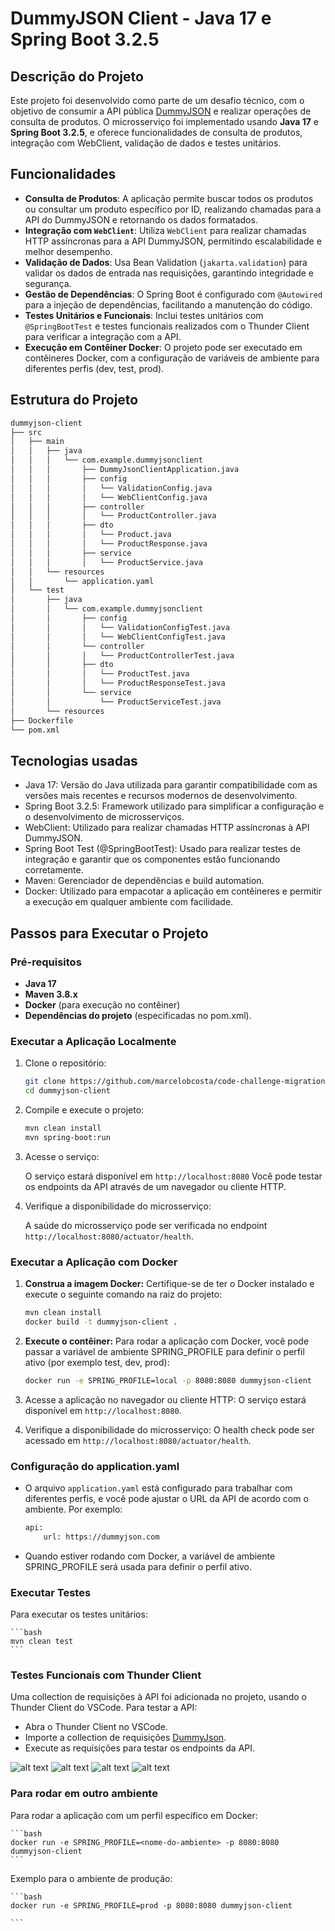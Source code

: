 
# DummyJSON Client - Java 17 e Spring Boot 3.2.5

## Descrição do Projeto

Este projeto foi desenvolvido como parte de um desafio técnico, com o objetivo de consumir a API pública [DummyJSON](https://dummyjson.com/docs/products) e realizar operações de consulta de produtos. O microsserviço foi implementado usando **Java 17** e **Spring Boot 3.2.5**, e oferece funcionalidades de consulta de produtos, integração com WebClient, validação de dados e testes unitários.

## Funcionalidades

- **Consulta de Produtos**: A aplicação permite buscar todos os produtos ou consultar um produto específico por ID, realizando chamadas para a API do DummyJSON e retornando os dados formatados.
- **Integração com `WebClient`**: Utiliza `WebClient` para realizar chamadas HTTP assíncronas para a API DummyJSON, permitindo escalabilidade e melhor desempenho.
- **Validação de Dados**: Usa Bean Validation (`jakarta.validation`) para validar os dados de entrada nas requisições, garantindo integridade e segurança.
- **Gestão de Dependências**: O Spring Boot é configurado com `@Autowired` para a injeção de dependências, facilitando a manutenção do código.
- **Testes Unitários e Funcionais**: Inclui testes unitários com `@SpringBootTest` e testes funcionais realizados com o Thunder Client para verificar a integração com a API.
- **Execução em Contêiner Docker**: O projeto pode ser executado em contêineres Docker, com a configuração de variáveis de ambiente para diferentes perfis (dev, test, prod).


## Estrutura do Projeto

```bash
dummyjson-client
├── src
│   ├── main
│   │   ├── java
│   │   │   └── com.example.dummyjsonclient
│   │   │       ├── DummyJsonClientApplication.java
│   │   │       ├── config
│   │   │       │   └── ValidationConfig.java
│   │   │       │   └── WebClientConfig.java
│   │   │       ├── controller
│   │   │       │   └── ProductController.java
│   │   │       ├── dto
│   │   │       │   └── Product.java
│   │   │       │   └── ProductResponse.java
│   │   │       ├── service
│   │   │       │   └── ProductService.java
│   │   └── resources
│   │       └── application.yaml
│   └── test
│       ├── java
│       │   └── com.example.dummyjsonclient
│       │       ├── config
│       │       │   └── ValidationConfigTest.java
│       │       │   └── WebClientConfigTest.java
│       │       └── controller
│       │       │   └── ProductControllerTest.java
│       │       ├── dto
│       │       │   └── ProductTest.java
│       │       │   └── ProductResponseTest.java
│       │       └── service
│       │           └── ProductServiceTest.java
│       └── resources
├── Dockerfile
└── pom.xml
```

## Tecnologias usadas
- Java 17: Versão do Java utilizada para garantir compatibilidade com as versões mais recentes e recursos modernos de desenvolvimento.
- Spring Boot 3.2.5: Framework utilizado para simplificar a configuração e o desenvolvimento de microsserviços.
- WebClient: Utilizado para realizar chamadas HTTP assíncronas à API DummyJSON.
- Spring Boot Test (@SpringBootTest): Usado para realizar testes de integração e garantir que os componentes estão funcionando corretamente.
- Maven: Gerenciador de dependências e build automation.
- Docker: Utilizado para empacotar a aplicação em contêineres e permitir a execução em qualquer ambiente com facilidade.


## Passos para Executar o Projeto

### Pré-requisitos

- **Java 17**
- **Maven 3.8.x**
- **Docker** (para execução no contêiner)
- **Dependências do projeto** (especificadas no pom.xml).

### Executar a Aplicação Localmente

1. Clone o repositório:

    ```bash
    git clone https://github.com/marcelobcosta/code-challenge-migration
    cd dummyjson-client
    ```

2. Compile e execute o projeto:

    ```bash
    mvn clean install
    mvn spring-boot:run
    ```

3. Acesse o serviço:

    O serviço estará disponível em `http://localhost:8080` Você pode testar os endpoints da API através de um navegador ou cliente HTTP.

4. Verifique a disponibilidade do microsserviço:

    A saúde do microsserviço pode ser verificada no endpoint `http://localhost:8080/actuator/health`.

### Executar a Aplicação com Docker

1. **Construa a imagem Docker:** Certifique-se de ter o Docker instalado e execute o seguinte comando na raiz do projeto:

    ```bash
    mvn clean install
    docker build -t dummyjson-client .
    ```

2. **Execute o contêiner:** Para rodar a aplicação com Docker, você pode passar a variável de ambiente SPRING_PROFILE para definir o perfil ativo (por exemplo test, dev, prod):

    ```bash
    docker run -e SPRING_PROFILE=local -p 8080:8080 dummyjson-client
    ```

3. Acesse a aplicação no navegador ou cliente HTTP: 
O serviço estará disponível em `http://localhost:8080`.

4. Verifique a disponibilidade do microsserviço:
O health check pode ser acessado em `http://localhost:8080/actuator/health`.

### Configuração do application.yaml

- O arquivo `application.yaml` está configurado para trabalhar com diferentes perfis, e você pode ajustar o URL da API de acordo com o ambiente. Por exemplo:

    ```bash
    api:
        url: https://dummyjson.com
    ```
- Quando estiver rodando com Docker, a variável de ambiente SPRING_PROFILE será usada para definir o perfil ativo.

### Executar Testes

Para executar os testes unitários:

    ```bash
    mvn clean test
    ```

### Testes Funcionais com Thunder Client
Uma collection de requisições à API foi adicionada no projeto, usando o Thunder Client do VSCode. Para testar a API:

- Abra o Thunder Client no VSCode.
- Importe a collection de requisições [DummyJson](thunder-collection_DummyJson.json).
- Execute as requisições para testar os endpoints da API.

![alt text](image.png)
![alt text](image-1.png)
![alt text](image-2.png)
![alt text](image-3.png)

### Para rodar em outro ambiente

Para rodar a aplicação com um perfil específico em Docker:

    ```bash
    docker run -e SPRING_PROFILE=<nome-do-ambiente> -p 8080:8080 dummyjson-client
    ```

Exemplo para o ambiente de produção:

    ```bash
    docker run -e SPRING_PROFILE=prod -p 8080:8080 dummyjson-client

    ```